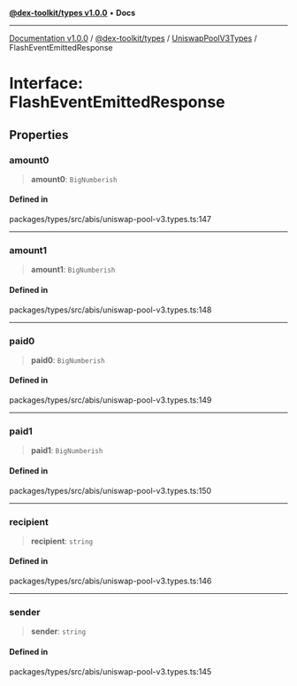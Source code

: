 [**@dex-toolkit/types v1.0.0**](../../../README.md) • **Docs**

***

[Documentation v1.0.0](../../../../../packages.md) / [@dex-toolkit/types](../../../README.md) / [UniswapPoolV3Types](../README.md) / FlashEventEmittedResponse

# Interface: FlashEventEmittedResponse

## Properties

### amount0

> **amount0**: `BigNumberish`

#### Defined in

packages/types/src/abis/uniswap-pool-v3.types.ts:147

***

### amount1

> **amount1**: `BigNumberish`

#### Defined in

packages/types/src/abis/uniswap-pool-v3.types.ts:148

***

### paid0

> **paid0**: `BigNumberish`

#### Defined in

packages/types/src/abis/uniswap-pool-v3.types.ts:149

***

### paid1

> **paid1**: `BigNumberish`

#### Defined in

packages/types/src/abis/uniswap-pool-v3.types.ts:150

***

### recipient

> **recipient**: `string`

#### Defined in

packages/types/src/abis/uniswap-pool-v3.types.ts:146

***

### sender

> **sender**: `string`

#### Defined in

packages/types/src/abis/uniswap-pool-v3.types.ts:145
